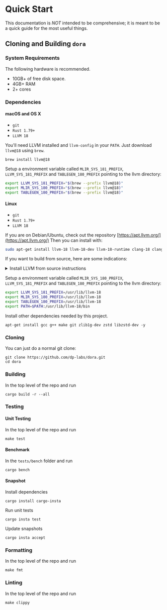 # Quick Start

This documentation is *NOT* intended to be comprehensive; it is meant to be a quick guide for the most useful things.

## Cloning and Building `dora`

### System Requirements

The following hardware is recommended.

- 10GB+ of free disk space.
- 4GB+ RAM
- 2+ cores

### Dependencies

#### macOS and OS X

- `git`
- `Rust 1.79+`
- `LLVM 18`

You'll need LLVM installed and `llvm-config` in your `PATH`. Just download `llvm@18` using `brew`.

```shell
brew install llvm@18
```

Setup a environment variable called `MLIR_SYS_181_PREFIX`, `LLVM_SYS_181_PREFIX` and `TABLEGEN_180_PREFIX` pointing to the llvm directory:

```bash
export LLVM_SYS_181_PREFIX="$(brew --prefix llvm@18)"
export MLIR_SYS_180_PREFIX="$(brew --prefix llvm@18)"
export TABLEGEN_180_PREFIX="$(brew --prefix llvm@18)"
```

#### Linux

- `git`
- `Rust 1.79+`
- `LLVM 18`

If you are on Debian/Ubuntu, check out the repository [https://apt.llvm.org/](https://apt.llvm.org/) Then you can install with:

```bash
sudo apt-get install llvm-18 llvm-18-dev llvm-18-runtime clang-18 clang-tools-18 lld-18 libpolly-18-dev libmlir-18-dev mlir-18-tools
```

If you want to build from source, here are some indications:

<details><summary>Install LLVM from source instructions</summary>

```bash
wget https://github.com/llvm/llvm-project/releases/download/llvmorg-18.1.4/llvm-project-18.1.4.src.tar.xz
tar xf llvm-project-18.1.4.src.tar.xz

cd llvm-project-18.1.4.src
mkdir build
cd build

# The following cmake command configures the build to be installed to /opt/llvm-18
cmake -G Ninja ../llvm \
   -DLLVM_ENABLE_PROJECTS="mlir;clang;clang-tools-extra;lld;polly" \
   -DLLVM_BUILD_EXAMPLES=OFF \
   -DLLVM_TARGETS_TO_BUILD="Native" \
   -DCMAKE_INSTALL_PREFIX=/opt/llvm-18 \
   -DCMAKE_BUILD_TYPE=RelWithDebInfo \
   -DLLVM_PARALLEL_LINK_JOBS=4 \
   -DLLVM_ENABLE_BINDINGS=OFF \
   -DCMAKE_C_COMPILER=clang -DCMAKE_CXX_COMPILER=clang++ -DLLVM_ENABLE_LLD=ON \
   -DLLVM_ENABLE_ASSERTIONS=OFF

ninja install
```

</details>

Setup a environment variable called `MLIR_SYS_180_PREFIX`, `LLVM_SYS_181_PREFIX` and `TABLEGEN_180_PREFIX` pointing to the llvm directory:

```bash
export LLVM_SYS_181_PREFIX=/usr/lib/llvm-18
export MLIR_SYS_180_PREFIX=/usr/lib/llvm-18
export TABLEGEN_180_PREFIX=/usr/lib/llvm-18
export PATH=$PATH:/usr/lib/llvm-18/bin
```

Install other dependencies needed by this project.

```shell
apt-get install gcc g++ make git zlib1g-dev zstd libzstd-dev -y
```

### Cloning

You can just do a normal git clone:

```shell
git clone https://github.com/dp-labs/dora.git
cd dora
```

### Building

In the top level of the repo and run

```shell
cargo build -r --all
```

### Testing

#### Unit Testing

In the top level of the repo and run

```shell
make test
```

#### Benchmark

In the `tests/bench` folder and run

```shell
cargo bench
```

#### Snapshot

Install dependencies

```shell
cargo install cargo-insta
```

Run unit tests

```shell
cargo insta test
```

Update snapshots

```shell
cargo insta accept
```

### Formatting

In the top level of the repo and run

```shell
make fmt
```

### Linting

In the top level of the repo and run

```shell
make clippy
```
